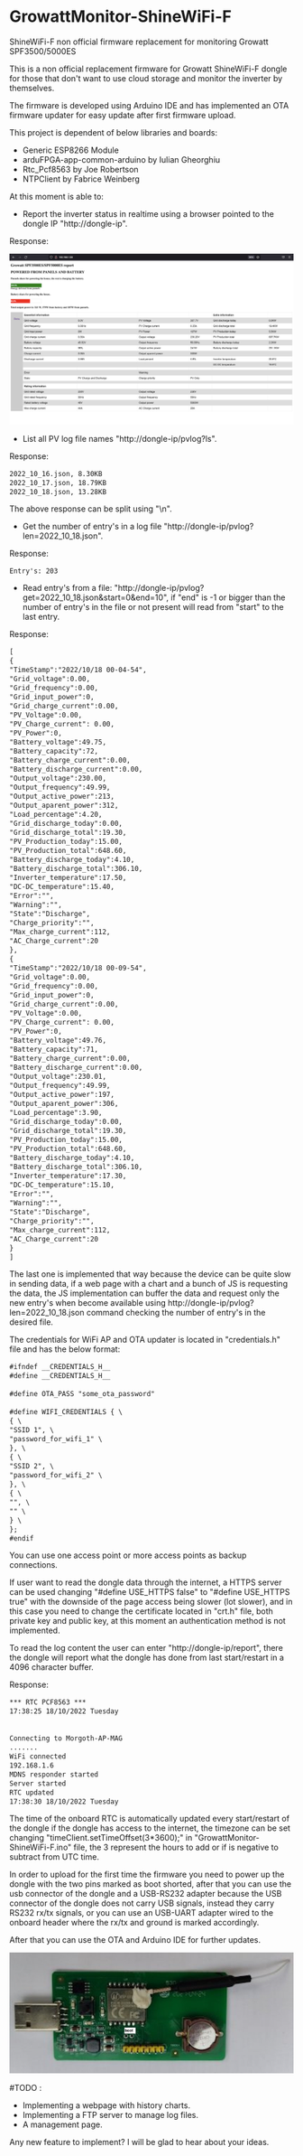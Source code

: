 # GrowattMonitor-ShineWiFi-F

 ShineWiFi-F non official firmware replacement for monitoring Growatt SPF3500/5000ES

This is a non official replacement firmware for Growatt ShineWiFi-F dongle for those that don't want to use cloud storage and monitor the inverter by themselves.

The firmware is developed using Arduino IDE and has implemented an OTA firmware updater for easy update after first firmware upload.

This project is dependent of below libraries and boards:

* Generic ESP8266 Module
* arduFPGA-app-common-arduino by Iulian Gheorghiu
* Rtc_Pcf8563 by Joe Robertson
* NTPClient by Fabrice Weinberg

At this moment is able to:

* Report the inverter status in realtime using a browser pointed to the dongle IP "http://dongle-ip".

Response:

![page](https://raw.githubusercontent.com/MorgothCreator/GrowattMonitor-ShineWiFi-F/main/assets/screenshot.png)

* List all PV log file names "http://dongle-ip/pvlog?ls".

Response:

```
2022_10_16.json, 8.30KB
2022_10_17.json, 18.79KB
2022_10_18.json, 13.28KB
```

The above response can be split using "\n".

* Get the number of entry's in a log file "http://dongle-ip/pvlog?len=2022_10_18.json".

Response:

```
Entry's: 203
```

* Read entry's from a file: "http://dongle-ip/pvlog?get=2022_10_18.json&start=0&end=10", if "end" is -1 or bigger than the number of entry's in the file or not present will read from "start" to the last entry.

Response:

```
[
{
"TimeStamp":"2022/10/18 00-04-54",
"Grid_voltage":0.00,
"Grid_frequency":0.00,
"Grid_input_power":0,
"Grid_charge_current":0.00,
"PV_Voltage":0.00,
"PV_Charge_current": 0.00,
"PV_Power":0,
"Battery_voltage":49.75,
"Battery_capacity":72,
"Battery_charge_current":0.00,
"Battery_discharge_current":0.00,
"Output_voltage":230.00,
"Output_frequency":49.99,
"Output_active_power":213,
"Output_aparent_power":312,
"Load_percentage":4.20,
"Grid_discharge_today":0.00,
"Grid_discharge_total":19.30,
"PV_Production_today":15.00,
"PV_Production_total":648.60,
"Battery_discharge_today":4.10,
"Battery_discharge_total":306.10,
"Inverter_temperature":17.50,
"DC-DC_temperature":15.40,
"Error":"",
"Warning":"",
"State":"Discharge",
"Charge_priority":"",
"Max_charge_current":112,
"AC_Charge_current":20
},
{
"TimeStamp":"2022/10/18 00-09-54",
"Grid_voltage":0.00,
"Grid_frequency":0.00,
"Grid_input_power":0,
"Grid_charge_current":0.00,
"PV_Voltage":0.00,
"PV_Charge_current": 0.00,
"PV_Power":0,
"Battery_voltage":49.76,
"Battery_capacity":71,
"Battery_charge_current":0.00,
"Battery_discharge_current":0.00,
"Output_voltage":230.01,
"Output_frequency":49.99,
"Output_active_power":197,
"Output_aparent_power":306,
"Load_percentage":3.90,
"Grid_discharge_today":0.00,
"Grid_discharge_total":19.30,
"PV_Production_today":15.00,
"PV_Production_total":648.60,
"Battery_discharge_today":4.10,
"Battery_discharge_total":306.10,
"Inverter_temperature":17.30,
"DC-DC_temperature":15.10,
"Error":"",
"Warning":"",
"State":"Discharge",
"Charge_priority":"",
"Max_charge_current":112,
"AC_Charge_current":20
}
]
```

The last one is implemented that way because the device can be quite slow in sending data, if a web page with a chart and a bunch of JS is requesting the data, the JS implementation can buffer the data and request only the new entry's when become available using http://dongle-ip/pvlog?len=2022_10_18.json command checking the number of entry's in the desired file.

The credentials for WiFi AP and OTA updater is located in "credentials.h" file and has the below format:

```
#ifndef __CREDENTIALS_H__
#define __CREDENTIALS_H__

#define OTA_PASS "some_ota_password"

#define WIFI_CREDENTIALS { \
{ \
"SSID 1", \
"password_for_wifi_1" \
}, \
{ \
"SSID 2", \
"password_for_wifi_2" \
}, \
{ \
"", \
"" \
} \
};
#endif
```

You can use one access point or more access points as backup connections.

If user want to read the dongle data through the internet, a HTTPS server can be used changing "#define USE_HTTPS false" to "#define USE_HTTPS true" with the downside of the page access being slower (lot slower), and in this case you need to change the certificate located in "crt.h" file, both private key and public key, at this moment an authentication method is not implemented.

To read the log content the user can enter "http://dongle-ip/report", there the dongle will report what the dongle has done from last start/restart in a 4096 character buffer.

Response:

```
*** RTC PCF8563 ***
17:38:25 18/10/2022 Tuesday


Connecting to Morgoth-AP-MAG
.......
WiFi connected
192.168.1.6
MDNS responder started
Server started
RTC updated
17:38:30 18/10/2022 Tuesday
```

The time of the onboard RTC is automatically updated every start/restart of the dongle if the dongle has access to the internet, the timezone can be set changing "timeClient.setTimeOffset(3*3600);" in "GrowattMonitor-ShineWiFi-F.ino" file, the 3 represent the hours to add or if is negative to subtract from UTC time.


In order to upload for the first time the firmware you need to power up the dongle with the two pins marked as boot shorted, after that you can use the usb connector of the dongle and a USB-RS232 adapter because the USB connector of the dongle does not carry USB signals, instead they carry RS232 rx/tx signals, or you can use an USB-UART adapter wired to the onboard header where the rx/tx and ground is marked accordingly.

After that you can use the OTA and Arduino IDE for further updates.

![first-time-upload](https://raw.githubusercontent.com/MorgothCreator/GrowattMonitor-ShineWiFi-F/main/assets/ShineWiFi-F_Board.jpeg)

#TODO :
* Implementing a webpage with history charts.
* Implementing a FTP server to manage log files.
* A management page.

Any new feature to implement? I will be glad to hear about your ideas.

